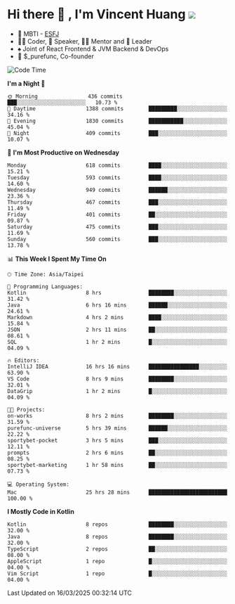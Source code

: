 # Hi there 👋 , I'm Vincent Huang ![](https://komarev.com/ghpvc/?username=Jian-Min-Huang)
- 👀 MBTI - [ESFJ](https://www.16personalities.com/esfj-personality)
- 👨‍💻 Coder, 🎤 Speaker, 👨‍🏫 Mentor and 🚀 Leader
- ♠️ Joint of React Frontend & JVM Backend & DevOps
- 💼 $_purefunc, Co-founder

<!--START_SECTION:waka-->
![Code Time](http://img.shields.io/badge/Code%20Time-4%2C982%20hrs%2051%20mins-blue)

**I'm a Night 🦉** 

```text
🌞 Morning                436 commits         ███░░░░░░░░░░░░░░░░░░░░░░   10.73 % 
🌆 Daytime                1388 commits        █████████░░░░░░░░░░░░░░░░   34.16 % 
🌃 Evening                1830 commits        ███████████░░░░░░░░░░░░░░   45.04 % 
🌙 Night                  409 commits         ███░░░░░░░░░░░░░░░░░░░░░░   10.07 % 
```
📅 **I'm Most Productive on Wednesday** 

```text
Monday                   618 commits         ████░░░░░░░░░░░░░░░░░░░░░   15.21 % 
Tuesday                  593 commits         ████░░░░░░░░░░░░░░░░░░░░░   14.60 % 
Wednesday                949 commits         ██████░░░░░░░░░░░░░░░░░░░   23.36 % 
Thursday                 467 commits         ███░░░░░░░░░░░░░░░░░░░░░░   11.49 % 
Friday                   401 commits         ██░░░░░░░░░░░░░░░░░░░░░░░   09.87 % 
Saturday                 475 commits         ███░░░░░░░░░░░░░░░░░░░░░░   11.69 % 
Sunday                   560 commits         ███░░░░░░░░░░░░░░░░░░░░░░   13.78 % 
```


📊 **This Week I Spent My Time On** 

```text
🕑︎ Time Zone: Asia/Taipei

💬 Programming Languages: 
Kotlin                   8 hrs               ████████░░░░░░░░░░░░░░░░░   31.42 % 
Java                     6 hrs 16 mins       ██████░░░░░░░░░░░░░░░░░░░   24.61 % 
Markdown                 4 hrs 2 mins        ████░░░░░░░░░░░░░░░░░░░░░   15.84 % 
JSON                     2 hrs 11 mins       ██░░░░░░░░░░░░░░░░░░░░░░░   08.61 % 
SQL                      1 hr 2 mins         █░░░░░░░░░░░░░░░░░░░░░░░░   04.09 % 

🔥 Editors: 
IntelliJ IDEA            16 hrs 16 mins      ████████████████░░░░░░░░░   63.90 % 
VS Code                  8 hrs 9 mins        ████████░░░░░░░░░░░░░░░░░   32.01 % 
DataGrip                 1 hr 2 mins         █░░░░░░░░░░░░░░░░░░░░░░░░   04.09 % 

🐱‍💻 Projects: 
on-works                 8 hrs 2 mins        ████████░░░░░░░░░░░░░░░░░   31.59 % 
purefunc-universe        5 hrs 39 mins       ██████░░░░░░░░░░░░░░░░░░░   22.22 % 
sportybet-pocket         3 hrs 5 mins        ███░░░░░░░░░░░░░░░░░░░░░░   12.11 % 
prompts                  2 hrs 6 mins        ██░░░░░░░░░░░░░░░░░░░░░░░   08.25 % 
sportybet-marketing      1 hr 58 mins        ██░░░░░░░░░░░░░░░░░░░░░░░   07.73 % 

💻 Operating System: 
Mac                      25 hrs 28 mins      █████████████████████████   100.00 % 
```

**I Mostly Code in Kotlin** 

```text
Kotlin                   8 repos             ████████░░░░░░░░░░░░░░░░░   32.00 % 
Java                     8 repos             ████████░░░░░░░░░░░░░░░░░   32.00 % 
TypeScript               2 repos             ██░░░░░░░░░░░░░░░░░░░░░░░   08.00 % 
AppleScript              1 repo              █░░░░░░░░░░░░░░░░░░░░░░░░   04.00 % 
Vim Script               1 repo              █░░░░░░░░░░░░░░░░░░░░░░░░   04.00 % 
```




 Last Updated on 16/03/2025 00:32:14 UTC
<!--END_SECTION:waka-->
